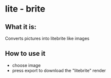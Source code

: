 # lite - brite
## What it is:
Converts pictures into litebrite like images

## How to use it
- choose image
- press export to download the "litebrite" render



